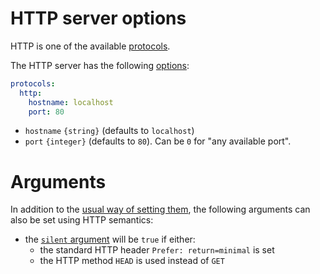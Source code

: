 # HTTP server options

HTTP is one of the available [protocols](protocols.md).

The HTTP server has the following [options](protocols.md#protocols-options.md):

```yml
protocols:
  http:
    hostname: localhost
    port: 80
```

  - `hostname` `{string}` (defaults to `localhost`)
  - `port` `{integer}` (defaults to `80`). Can be `0` for "any available port".

# Arguments

In addition to the
[usual way of setting them](rpc.md#command-and-arguments), the following
arguments can also be set using HTTP semantics:
  - the [`silent` argument](silent.md) will be `true` if either:
    - the standard HTTP header `Prefer: return=minimal` is set
    - the HTTP method `HEAD` is used instead of `GET`
